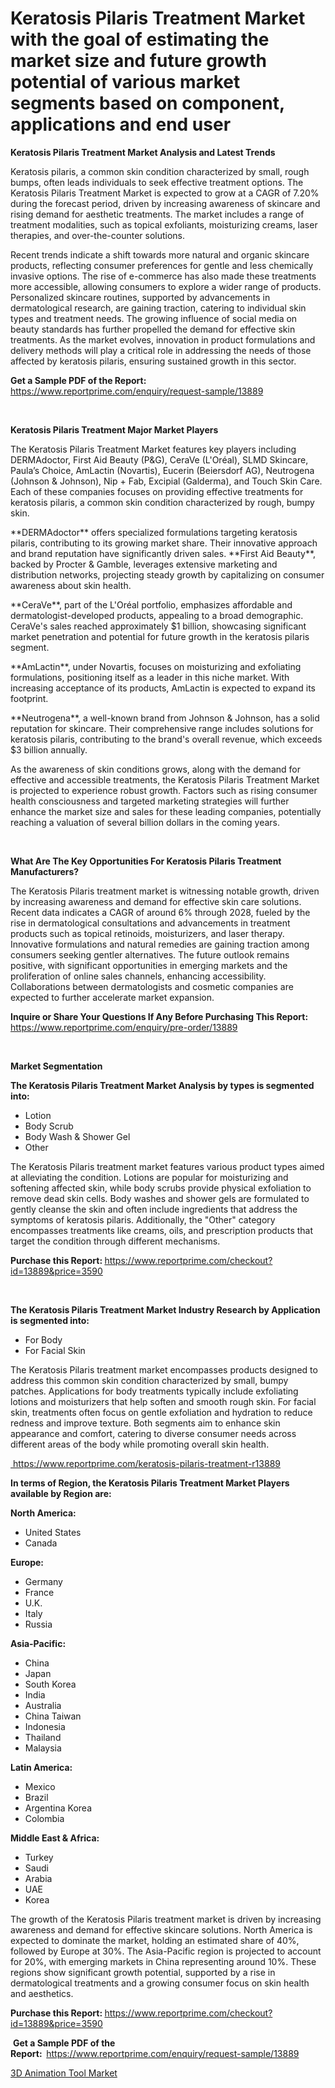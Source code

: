 <p><h1>Keratosis Pilaris Treatment Market with the goal of estimating the market size and future growth potential of various market segments based on component, applications and end user</h1></p><p><strong>Keratosis Pilaris Treatment Market Analysis and Latest Trends</strong></p>
<p><p>Keratosis pilaris, a common skin condition characterized by small, rough bumps, often leads individuals to seek effective treatment options. The Keratosis Pilaris Treatment Market is expected to grow at a CAGR of 7.20% during the forecast period, driven by increasing awareness of skincare and rising demand for aesthetic treatments. The market includes a range of treatment modalities, such as topical exfoliants, moisturizing creams, laser therapies, and over-the-counter solutions. </p><p>Recent trends indicate a shift towards more natural and organic skincare products, reflecting consumer preferences for gentle and less chemically invasive options. The rise of e-commerce has also made these treatments more accessible, allowing consumers to explore a wider range of products. Personalized skincare routines, supported by advancements in dermatological research, are gaining traction, catering to individual skin types and treatment needs. The growing influence of social media on beauty standards has further propelled the demand for effective skin treatments. As the market evolves, innovation in product formulations and delivery methods will play a critical role in addressing the needs of those affected by keratosis pilaris, ensuring sustained growth in this sector.</p></p>
<p><strong>Get a Sample PDF of the Report:&nbsp;</strong> <a href="https://www.reportprime.com/enquiry/request-sample/13889?utm_campaign=3347&utm_medium=2&utm_source=Github&utm_content=ia&utm_term=20032025&utm_id=keratosis-pilaris-treatment">https://www.reportprime.com/enquiry/request-sample/13889</a></p>
<p>&nbsp;</p>
<p><strong>Keratosis Pilaris Treatment Major Market Players</strong></p>
<p><p>The Keratosis Pilaris Treatment Market features key players including DERMAdoctor, First Aid Beauty (P&G), CeraVe (L'Oréal), SLMD Skincare, Paula’s Choice, AmLactin (Novartis), Eucerin (Beiersdorf AG), Neutrogena (Johnson & Johnson), Nip + Fab, Excipial (Galderma), and Touch Skin Care. Each of these companies focuses on providing effective treatments for keratosis pilaris, a common skin condition characterized by rough, bumpy skin.</p><p>**DERMAdoctor** offers specialized formulations targeting keratosis pilaris, contributing to its growing market share. Their innovative approach and brand reputation have significantly driven sales. **First Aid Beauty**, backed by Procter & Gamble, leverages extensive marketing and distribution networks, projecting steady growth by capitalizing on consumer awareness about skin health.</p><p>**CeraVe**, part of the L'Oréal portfolio, emphasizes affordable and dermatologist-developed products, appealing to a broad demographic. CeraVe's sales reached approximately $1 billion, showcasing significant market penetration and potential for future growth in the keratosis pilaris segment.</p><p>**AmLactin**, under Novartis, focuses on moisturizing and exfoliating formulations, positioning itself as a leader in this niche market. With increasing acceptance of its products, AmLactin is expected to expand its footprint.</p><p>**Neutrogena**, a well-known brand from Johnson & Johnson, has a solid reputation for skincare. Their comprehensive range includes solutions for keratosis pilaris, contributing to the brand's overall revenue, which exceeds $3 billion annually.</p><p>As the awareness of skin conditions grows, along with the demand for effective and accessible treatments, the Keratosis Pilaris Treatment Market is projected to experience robust growth. Factors such as rising consumer health consciousness and targeted marketing strategies will further enhance the market size and sales for these leading companies, potentially reaching a valuation of several billion dollars in the coming years.</p></p>
<p>&nbsp;</p>
<p><strong>What Are The Key Opportunities For Keratosis Pilaris Treatment Manufacturers?</strong></p>
<p><p>The Keratosis Pilaris treatment market is witnessing notable growth, driven by increasing awareness and demand for effective skin care solutions. Recent data indicates a CAGR of around 6% through 2028, fueled by the rise in dermatological consultations and advancements in treatment products such as topical retinoids, moisturizers, and laser therapy. Innovative formulations and natural remedies are gaining traction among consumers seeking gentler alternatives. The future outlook remains positive, with significant opportunities in emerging markets and the proliferation of online sales channels, enhancing accessibility. Collaborations between dermatologists and cosmetic companies are expected to further accelerate market expansion.</p></p>
<p><strong>Inquire or Share Your Questions If Any Before Purchasing This Report:</strong> <a href="https://www.reportprime.com/enquiry/pre-order/13889?utm_campaign=3347&utm_medium=2&utm_source=Github&utm_content=ia&utm_term=20032025&utm_id=keratosis-pilaris-treatment">https://www.reportprime.com/enquiry/pre-order/13889</a></p>
<p>&nbsp;</p>
<p><strong>Market Segmentation</strong></p>
<p><strong>The Keratosis Pilaris Treatment Market Analysis by types is segmented into:</strong></p>
<p><ul><li>Lotion</li><li>Body Scrub</li><li>Body Wash & Shower Gel</li><li>Other</li></ul></p>
<p><p>The Keratosis Pilaris treatment market features various product types aimed at alleviating the condition. Lotions are popular for moisturizing and softening affected skin, while body scrubs provide physical exfoliation to remove dead skin cells. Body washes and shower gels are formulated to gently cleanse the skin and often include ingredients that address the symptoms of keratosis pilaris. Additionally, the "Other" category encompasses treatments like creams, oils, and prescription products that target the condition through different mechanisms.</p></p>
<p><strong>Purchase this Report:&nbsp;</strong><a href="https://www.reportprime.com/checkout?id=13889&price=3590&utm_campaign=3347&utm_medium=2&utm_source=Github&utm_content=ia&utm_term=20032025&utm_id=keratosis-pilaris-treatment">https://www.reportprime.com/checkout?id=13889&price=3590</a></p>
<p>&nbsp;</p>
<p><strong>The Keratosis Pilaris Treatment Market Industry Research by Application is segmented into:</strong></p>
<p><ul><li>For Body</li><li>For Facial Skin</li></ul></p>
<p><p>The Keratosis Pilaris treatment market encompasses products designed to address this common skin condition characterized by small, bumpy patches. Applications for body treatments typically include exfoliating lotions and moisturizers that help soften and smooth rough skin. For facial skin, treatments often focus on gentle exfoliation and hydration to reduce redness and improve texture. Both segments aim to enhance skin appearance and comfort, catering to diverse consumer needs across different areas of the body while promoting overall skin health.</p></p>
<p><a href="https://www.reportprime.com/keratosis-pilaris-treatment-r13889?utm_campaign=3347&utm_medium=2&utm_source=Github&utm_content=ia&utm_term=20032025&utm_id=keratosis-pilaris-treatment">&nbsp;https://www.reportprime.com/keratosis-pilaris-treatment-r13889</a></p>
<p><strong>In terms of Region, the Keratosis Pilaris Treatment Market Players available by Region are:</strong></p>
<p>
    <p> <strong> North America: </strong>
        <ul>
            <li>United States</li>
            <li>Canada</li>
        </ul>
        </p> 
    <p> <strong> Europe: </strong>
        <ul>
            <li>Germany</li>
            <li>France</li>
            <li>U.K.</li>
            <li>Italy</li>
            <li>Russia</li>
        </ul>
        </p> 
    <p> <strong> Asia-Pacific: </strong>
        <ul>
            <li>China</li>
            <li>Japan</li>
            <li>South Korea</li>
            <li>India</li>
            <li>Australia</li>
            <li>China Taiwan</li>
            <li>Indonesia</li>
            <li>Thailand</li>
            <li>Malaysia</li>
        </ul>
        </p> 
    <p> <strong> Latin America: </strong>
        <ul>
            <li>Mexico</li>
            <li>Brazil</li>
            <li>Argentina Korea</li>
            <li>Colombia</li>
        </ul>
        </p> 
    <p> <strong> Middle East & Africa: </strong>
        <ul>
            <li>Turkey</li>
            <li>Saudi</li>
            <li>Arabia</li>
            <li>UAE</li>
            <li>Korea</li>
        </ul>
    </p>
    </p>
<p><p>The growth of the Keratosis Pilaris treatment market is driven by increasing awareness and demand for effective skincare solutions. North America is expected to dominate the market, holding an estimated share of 40%, followed by Europe at 30%. The Asia-Pacific region is projected to account for 20%, with emerging markets in China representing around 10%. These regions show significant growth potential, supported by a rise in dermatological treatments and a growing consumer focus on skin health and aesthetics.</p></p>
<p><strong>Purchase this Report: </strong><a href="https://www.reportprime.com/checkout?id=13889&price=3590&utm_campaign=3347&utm_medium=2&utm_source=Github&utm_content=ia&utm_term=20032025&utm_id=keratosis-pilaris-treatment">https://www.reportprime.com/checkout?id=13889&price=3590</a></p>
<p>&nbsp;<strong>Get a Sample PDF of the Report:&nbsp;&nbsp;</strong><a href="https://www.reportprime.com/enquiry/request-sample/13889?utm_campaign=3347&utm_medium=2&utm_source=Github&utm_content=ia&utm_term=20032025&utm_id=keratosis-pilaris-treatment">https://www.reportprime.com/enquiry/request-sample/13889</a></p>
<p><strong></strong></p>
<p><p><a href="https://github.com/ziogaskangui96/Market-Research-Report-List-1/blob/main/3d-animation-tool-market.md?utm_campaign=3347&utm_medium=2&utm_source=Github&utm_content=ia&utm_term=20032025&utm_id=keratosis-pilaris-treatment">3D Animation Tool Market</a></p></p>